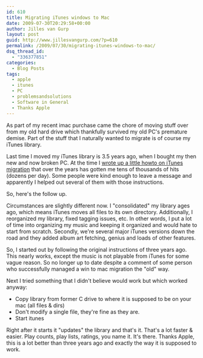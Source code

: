 ```yaml
---
id: 610
title: Migrating iTunes windows to Mac
date: 2009-07-30T20:29:58+00:00
author: Jilles van Gurp
layout: post
guid: http://www.jillesvangurp.com/?p=610
permalink: /2009/07/30/migrating-itunes-windows-to-mac/
dsq_thread_id:
  - "336377851"
categories:
  - Blog Posts
tags:
  - apple
  - itunes
  - PC
  - problemsandsolutions
  - Software in General
  - Thanks Apple
---
```

As part of my recent imac purchase came the chore of moving stuff over from my old hard drive which thankfully survived my old PC's premature demise. Part of the stuff that I naturally wanted to migrate is of course my iTunes library. 

Last time I moved my iTunes library is 3.5 years ago, when I bought my then new and now broken PC. At the time I [wrote up a little howto on iTunes migration](https://www.jillesvangurp.com/2006/01/09/new-pc-moving-itunes-library/) that over the years has gotten me tens of thousands of hits (dozens per day). Some people were kind enough to leave a message and apparently I helped out several of them with those instructions.

So, here's the follow up. 

Circumstances are slightly different now. I "consolidated" my library ages ago, which means iTunes moves all files to its own directory. Additionally, I reorganized my library, fixed tagging issues, etc. In other words, I put a lot of time into organizing my music and keeping it organized and would hate to start from scratch. Secondly, we're several major iTunes versions down the road and they added album art fetching, genius and loads of other features.

So, I started out by following the original instructions of three years ago. This nearly works, except the music is not playable from iTunes for some vague reason. So no longer up to date despite a comment of some person who successfully managed a win to mac migration the "old" way.

Next I tried something that I didn't believe would work but which worked anyway:

- Copy library from former C drive to where it is supposed to be on your mac (all files & dirs)
- Don't modify a single file, they're fine as they are.
- Start itunes

Right after it starts it "updates" the library and that's it. That's a lot faster & easier. Play counts, play lists, ratings, you name it. It's there. Thanks Apple, this is a lot better than three years ago and exactly the way it is supposed to work.